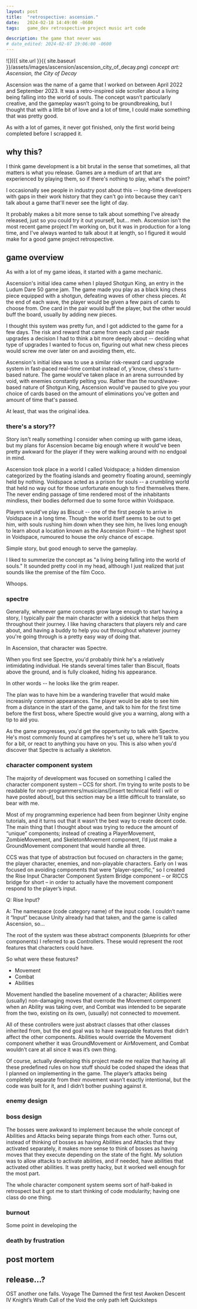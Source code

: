 ```yaml
---
layout: post
title:  "retrospective: ascension."
date:   2024-02-18 14:49:00 -0600
tags:   game_dev retrospective project music art code

description: the game that never was
# date_edited: 2024-02-07 19:06:00 -0600
---
```


![]({{ site.url }}{{ site.baseurl }}/assets/images/ascension/ascension_city_of_decay.png)
*concept art: Ascension, the City of Decay*

Ascension was the name of a game that I worked on between April 2022 and September 2023. It was a retro-inspired side scroller about a living being falling into the world of souls. The concept wasn’t particularly creative, and the gameplay wasn’t going to be groundbreaking, but I thought that with a little bit of love and a lot of time, I could make something that was pretty good.

As with a lot of games, it never got finished, only the first world being completed before I scrapped it.

## why this?

I think game development is a bit brutal in the sense that sometimes, all that matters is what you release. Games are a medium of art that are experienced by playing them, so if there's nothing to play, what's the point?

I occasionally see people in industry post about this -- long-time developers with gaps in their work history that they can't go into because they can't talk about a game that'll never see the light of day.

It probably makes a bit more sense to talk about something I've already released, just so you could try it out yourself, but... meh. Ascension isn't the most recent game project I'm working on, but it was in production for a long time, and I've always wanted to talk about it at length, so I figured it would make for a good game project retrospective.

## game overview

As with a lot of my game ideas, it started with a game mechanic.

Ascension's initial idea came when I played Shotgun King, an entry in the Ludum Dare 50 game jam. The game made you play as a black king chess piece equipped with a shotgun, defeating waves of other chess pieces. At the end of each wave, the player would be given a few pairs of cards to choose from. One card in the pair would buff the player, but the other would buff the board, usually by adding new pieces.

I thought this system was pretty fun, and I got addicted to the game for a few days. The risk and reward that came from each card pair made upgrades a decision I had to think a bit more deeply about -- deciding what type of upgrades I wanted to focus on, figuring out what new chess pieces would screw me over later on and avoiding them, etc. 

Ascension's initial idea was to use a similar risk-reward card upgrade system in fast-paced real-time combat instead of, y'know, chess's turn-based nature. The game would've taken place in an arena surrounded by void, with enemies constantly pelting you. Rather than the round/wave-based nature of Shotgun King, Ascension would've paused to give you your choice of cards based on the amount of eliminations you've gotten and amount of time that's passed.

At least, that was the original idea.

### there's a story??

Story isn't really something I consider when coming up with game ideas, but my plans for Ascension became big enough where it would've been pretty awkward for the player if they were walking around with no endgoal in mind.

Ascension took place in a world I called Voidspace; a hidden dimension categorized by the floating islands and geometry floating around, seemingly held by nothing. Voidspace acted as a prison for souls -- a crumbling world that held no way out for those unfortunate enough to find themselves there. The never ending passage of time rendered most of the inhabitants mindless, their bodies deformed due to some force within Voidspace.

Players would've play as Biscuit -- one of the first people to arrive in Voidspace in a long time. Though the world itself seems to be out to get him, with souls rushing him down when they see him, he lives long enough to learn about a location known as the Ascension Point -- the highest spot in Voidspace, rumoured to house the only chance of escape.

Simple story, but good enough to serve the gameplay.

I liked to summerize the concept as "a living being falling into the world of souls." It sounded pretty cool in my head, although I just realized that just sounds like the premise of the film Coco.

Whoops.

### spectre

Generally, whenever game concepts grow large enough to start having a story, I typically pair the main character with a sidekick that helps them throughout their journey. I like having characters that players rely and care about, and having a buddy to help you out throughout whatever journey you're going through is a pretty easy way of doing that.

In Ascension, that character was Spectre.

When you first see Spectre, you'd probably think he's a relatively intimidating individual. He stands several times taller than Biscuit, floats above the ground, and is fully cloaked, hiding his appearance.

In other words -- he looks like the grim reaper.

The plan was to have him be a wandering traveller that would make increasinly common appearances. The player would be able to see him from a distance in the start of the game, and talk to him for the first time before the first boss, where Spectre would give you a warning, along with a tip to aid you.

As the game progresses, you'd get the oppertunity to talk with Spectre. He's most commonly found at campfires he's set up, where he'll talk to you for a bit, or react to anything you have on you. This is also when you'd discover that Spectre is actually a skeleton.
 
### character component system

The majority of development was focused on something I called the character component system – CCS for short. I’m trying to write posts to be readable for non-programmers/musicians/[insert technical field i will or have posted about], but this section may be a little difficult to translate, so bear with me.

Most of my programming experience had been from beginner Unity engine tutorials, and it turns out that it wasn’t the best way to create decent code. The main thing that I thought about was trying to reduce the amount of “unique” components; instead of creating a PlayerMovement, ZombieMovement, and SkeletonMovement component, I’d just make a GroundMovement component that would handle all three.

CCS was that type of abstraction but focused on characters in the game; the player character, enemies, and non-playable characters. Early on I was focused on avoiding components that were “player-specific,” so I created the Rise Input Character Component System Bridge component – or RICCS bridge for short – in order to actually have the movement component respond to the player’s input.

Q: Rise Input?

A: The namespace (code category name) of the input code. I couldn’t name it “Input” because Unity already had that taken, and the game is called Ascension, so…

The root of the system was these abstract components (blueprints for other components) I referred to as Controllers. These would represent the root features that characters could have.

So what were these features?
- Movement
- Combat
- Abilities

Movement handled the baseline movement of a character; Abilities were (usually) non-damaging moves that overrode the Movement component when an Ability was taking over, and Combat was intended to be separate from the two, existing on its own, (usually) not connected to movement.

All of these controllers were just abstract classes that other classes inherited from, but the end goal was to have swappable features that didn’t affect the other components. Abilities would override the Movement component whether it was GroundMovement or AirMovement, and Combat wouldn’t care at all since it was it’s own thing.

Of course, actually developing this project made me realize that having all these predefined rules on how stuff should be coded shaped the ideas that I planned on implementing in the game. The player’s attacks being completely separate from their movement wasn’t exactly intentional, but the code was built for it, and I didn’t bother pushing against it. 

### enemy design

### boss design

The bosses were awkward to implement because the whole concept of Abilities and Attacks being separate things from each other. Turns out, instead of thinking of bosses as having Abilities and Attacks that they activated separately, it makes more sense to think of bosses as having moves that they execute depending on the state of the fight. My solution was to allow attacks to activate abilities, and if needed, have abilities that activated other abilities. It was pretty hacky, but it worked well enough for the most part.

The whole character component system seems sort of half-baked in retrospect but it got me to start thinking of code modularity; having one class do one thing.

### burnout
Some point in developing the

### death by frustration

## post mortem

## release…?

OST
another one falls.
Voyage
The Damned
the first test
Awoken
Descent IV
Knight’s Wrath
Call of the Void
the only path left
Quicksteps
